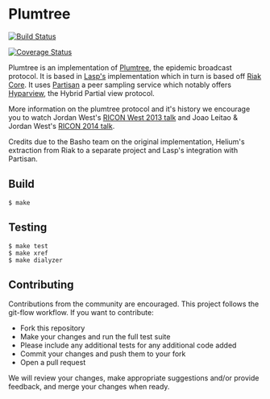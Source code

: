 Plumtree
=======================================================

[![Build Status](https://travis-ci.org/lrascao/plumtree.svg?branch=develop)](https://travis-ci.org/lrascao/plumtree)

[![Coverage Status](https://coveralls.io/repos/github/lrascao/plumtree/badge.svg?branch=develop)](https://coveralls.io/github/lrascao/plumtree?branch=develop)

Plumtree is an implementation of [Plumtree](http://www.gsd.inesc-id.pt/~ler/reports/srds07.pdf), the epidemic broadcast protocol.  It is based in [Lasp's]() implementation which in turn is based off [Riak Core](https://github.com/basho/riak_core). It uses [Partisan](https://github.com/lasp-lang/partisan) a peer sampling service which notably offers [Hyparview](http://asc.di.fct.unl.pt/~jleitao/pdf/dsn07-leitao.pdf), the Hybrid Partial view protocol.

More information on the plumtree protocol and it's history we encourage you to watch Jordan West's [RICON West 2013 talk](https://www.youtube.com/watch?v=s4cCUTPU8GI) and Joao Leitao & Jordan West's [RICON 2014 talk](https://www.youtube.com/watch?v=bo367a6ZAwM).

Credits due to the Basho team on the original implementation, Helium's extraction from Riak to a separate project and Lasp's integration with Partisan.

Build
-----

    $ make

Testing
-------

    $ make test
    $ make xref
    $ make dialyzer

Contributing
----

Contributions from the community are encouraged. This project follows the git-flow workflow. If you want to contribute:

* Fork this repository
* Make your changes and run the full test suite
 * Please include any additional tests for any additional code added
* Commit your changes and push them to your fork
* Open a pull request

We will review your changes, make appropriate suggestions and/or provide feedback, and merge your changes when ready.
